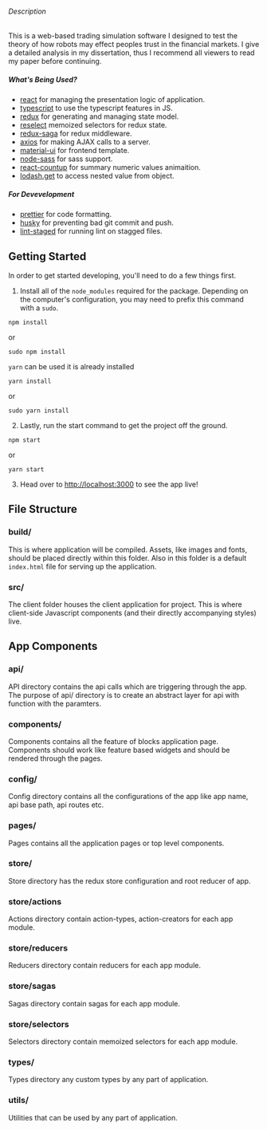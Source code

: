 ###### Description
This is a web-based trading simulation software I designed to test the theory of how robots may effect peoples trust in the financial markets.
I give a detailed analysis in my dissertation, thus I recommend all viewers to read my paper before continuing.


##### What's Being Used?

- [react](http://facebook.github.io/react/) for managing the presentation logic of application.
- [typescript](https://www.npmjs.com/package/typescript) to use the typescript features in JS.
- [redux](https://www.npmjs.com/package/redux) for generating and managing state model.
- [reselect](https://www.npmjs.com/package/reselect) memoized selectors for redux state.
- [redux-saga](https://www.npmjs.com/package/redux-saga) for redux middleware.
- [axios](https://www.npmjs.com/package/axios) for making AJAX calls to a server.
- [material-ui](https://www.npmjs.com/package/@material-ui/core) for frontend template.
- [node-sass](https://npmjs.org/package/node-sass) for sass support.
- [react-countup](https://www.npmjs.com/package/react-ga) for summary numeric values animaition.
- [lodash.get](https://www.npmjs.com/package/lodash.get) to access nested value from object.

##### For Devevelopment

- [prettier](https://www.npmjs.com/package/prettier) for code formatting.
- [husky](https://www.npmjs.com/package/husky) for preventing bad git commit and push.
- [lint-staged](https://www.npmjs.com/package/lint-staged) for running lint on stagged files.

## Getting Started

In order to get started developing, you'll need to do a few things first.

1. Install all of the `node_modules` required for the package. Depending on the computer's configuration, you may need to prefix this command with a `sudo`.

```
npm install
```

or

```
sudo npm install
```

`yarn` can be used it is already installed

```
yarn install
```

or

```
sudo yarn install
```

2. Lastly, run the start command to get the project off the ground.

```
npm start
```

or

```
yarn start
```

3. Head over to [http://localhost:3000](http://localhost:3000) to see the app live!

## File Structure

### build/

This is where application will be compiled. Assets, like images and fonts, should be placed directly within this folder. Also in this folder is a default `index.html` file for serving up the application.

### src/

The client folder houses the client application for project. This is where client-side Javascript components (and their directly accompanying styles) live.

## App Components

### api/

API directory contains the api calls which are triggering through the app. The purpose of api/ directory is to create an abstract layer for api with function with the paramters.

### components/

Components contains all the feature of blocks application page. Components should work like feature based widgets and should be rendered through the pages.

### config/

Config directory contains all the configurations of the app like app name, api base path, api routes etc.

### pages/

Pages contains all the application pages or top level components.

### store/

Store directory has the redux store configuration and root reducer of app.

### store/actions

Actions directory contain action-types, action-creators for each app module.

### store/reducers

Reducers directory contain reducers for each app module.

### store/sagas

Sagas directory contain sagas for each app module.

### store/selectors

Selectors directory contain memoized selectors for each app module.

### types/

Types directory any custom types by any part of application.

### utils/

Utilities that can be used by any part of application.
